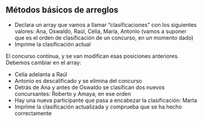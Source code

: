 ## Métodos básicos de arreglos

- Declara un array que vamos a llamar “clasificaciones” con los siguientes valores:
  Ana, Oswaldo, Raúl, Celia, María, Antonio
  (vamos a suponer que es el orden de clasificación de un concurso, en un momento dado)
- Imprime la clasificación actual

El concurso continua, y se van modifican esas posiciones anteriores. Debemos cambiar en el array:

- Celia adelanta a Raúl
- Antonio es descalificado y se elimina del concurso
- Detrás de Ana y antes de Oswaldo se clasifican dos nuevos concursantes: Roberto y Amaya, en ese orden
- Hay una nueva participante que pasa a encabezar la clasificación: Marta
- Imprime la clasificación actualizada y comprueba que se ha hecho correctamente
